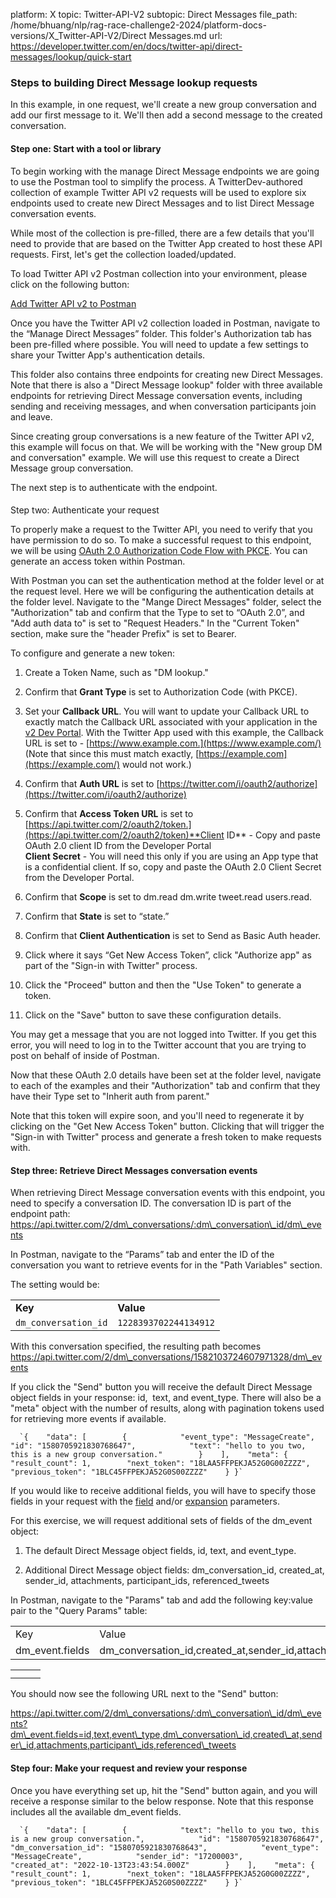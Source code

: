platform: X
topic: Twitter-API-V2
subtopic: Direct Messages
file_path: /home/bhuang/nlp/rag-race-challenge2-2024/platform-docs-versions/X_Twitter-API-V2/Direct Messages.md
url: https://developer.twitter.com/en/docs/twitter-api/direct-messages/lookup/quick-start


### Steps to building Direct Message lookup requests

In this example, in one request, we'll create a new group conversation and add our first message to it. We'll then add a second message to the created conversation.

#### Step one: Start with a tool or library

To begin working with the manage Direct Message endpoints we are going to use the Postman tool to simplify the process. A TwitterDev-authored collection of example Twitter API v2 requests will be used to explore six endpoints used to create new Direct Messages and to list Direct Message conversation events.

While most of the collection is pre-filled, there are a few details that you'll need to provide that are based on the Twitter App created to host these API requests. First, let's get the collection loaded/updated.

To load Twitter API v2 Postman collection into your environment, please click on the following button:

[Add Twitter API v2 to Postman](https://t.co/twitter-api-postman)

  
  
Once you have the Twitter API v2 collection loaded in Postman, navigate to the “Manage Direct Messages” folder. This folder's Authorization tab has been pre-filled where possible. You will need to update a few settings to share your Twitter App's authentication details.

This folder also contains three endpoints for creating new Direct Messages. Note that there is also a "Direct Message lookup" folder with three available endpoints for retrieving Direct Message conversation events, including sending and receiving messages, and when conversation participants join and leave.

Since creating group conversations is a new feature of the Twitter API v2, this example will focus on that. We will be working with the "New group DM and conversation" example. We will use this request to create a Direct Message group conversation.

The next step is to authenticate with the endpoint.

####   
Step two: Authenticate your request

To properly make a request to the Twitter API, you need to verify that you have permission to do so. To make a successful request to this endpoint, we will be using [OAuth 2.0 Authorization Code Flow with PKCE](https://developer.twitter.com/en/docs/authentication/oauth-2-0/authorization-code). You can generate an access token within Postman. 

With Postman you can set the authentication method at the folder level or at the request level. Here we will be configuring the authentication details at the folder level. Navigate to the "Mange Direct Messages" folder, select the "Authorization" tab and confirm that the Type to set to “OAuth 2.0”, and "Add auth data to" is set to "Request Headers." In the "Current Token" section, make sure the "header Prefix" is set to Bearer.  

To configure and generate a new token:

1. Create a Token Name, such as "DM lookup."
    
2. Confirm that **Grant Type** is set to Authorization Code (with PKCE).
    
3. Set your **Callback URL**. You will want to update your Callback URL to exactly match the Callback URL associated with your application in the [v2 Dev Portal](https://developer.twitter.com/en/portal/dashboard). With the Twitter App used with this example, the Callback URL is set to - [https://www.example.com.](https://www.example.com/) (Note that since this must match exactly, [https://example.com](https://example.com/) would not work.) 
    
4. Confirm that **Auth URL** is set to [https://twitter.com/i/oauth2/authorize](https://twitter.com/i/oauth2/authorize)
    
5. Confirm that **Access Token URL** is set to [https://api.twitter.com/2/oauth2/token.](https://api.twitter.com/2/oauth2/token)**Client ID** \- Copy and paste OAuth 2.0 client ID from the Developer Portal  
    **Client Secret** - You will need this only if you are using an App type that is a confidential client. If so, copy and paste the OAuth 2.0 Client Secret from the Developer Portal. 
    
6. Confirm that **Scope** is set to dm.read dm.write tweet.read users.read.
    
7. Confirm that **State** is set to “state.”
    
8. Confirm that **Client Authentication** is set to Send as Basic Auth header.
    
9. Click where it says “Get New Access Token”, click "Authorize app" as part of the "Sign-in with Twitter" process.
    
10. Click the "Proceed" button and then the "Use Token" to generate a token. 
    
11. Click on the "Save" button to save these configuration details.
    

You may get a message that you are not logged into Twitter. If you get this error, you will need to log in to the Twitter account that you are trying to post on behalf of inside of Postman.

Now that these OAuth 2.0 details have been set at the folder level, navigate to each of the examples and their "Authorization" tab and confirm that they have their Type set to "Inherit auth from parent." 

Note that this token will expire soon, and you'll need to regenerate it by clicking on the "Get New Access Token" button. Clicking that will trigger the "Sign-in with Twitter" process and generate a fresh token to make requests with.

#### Step three: Retrieve Direct Messages conversation events

When retrieving Direct Message conversation events with this endpoint, you need to specify a conversation ID. The conversation ID is part of the endpoint path: https://api.twitter.com/2/dm\_conversations/:dm\_conversation\_id/dm\_events

In Postman, navigate to the “Params” tab and enter the ID of the conversation you want to retrieve events for in the "Path Variables" section.

The setting would be:

|     |     |
| --- | --- |
| **Key** | **Value** |
| `dm_conversation_id` | `1228393702244134912` |

With this conversation specified, the resulting path becomes https://api.twitter.com/2/dm\_conversations/1582103724607971328/dm\_events

If you click the "Send" button you will receive the default Direct Message object fields in your response: id,  text, and event\_type. There will also be a "meta" object with the number of results, along with pagination tokens used for retrieving more events if available.

      `{    "data": [        {            "event_type": "MessageCreate",            "id": "1580705921830768647",            "text": "hello to you two, this is a new group conversation."        }    ],    "meta": {        "result_count": 1,        "next_token": "18LAA5FFPEKJA52G0G00ZZZZ",        "previous_token": "1BLC45FFPEKJA52G0S00ZZZZ"    } }`
    

If you would like to receive additional fields, you will have to specify those fields in your request with the [field](https://developer.twitter.com/content/developer-twitter/en/docs/twitter-api/fields) and/or [expansion](https://developer.twitter.com/content/developer-twitter/en/docs/twitter-api/expansions) parameters.

For this exercise, we will request additional sets of fields of the dm\_event object:  

1. The default Direct Message object fields, id, text, and event\_type.
    
2. Additional Direct Message object fields: dm\_conversation\_id, created\_at, sender\_id, attachments, participant\_ids, referenced\_tweets
    

In Postman, navigate to the "Params" tab and add the following key:value pair to the "Query Params" table:

|     |     |
| --- | --- |
| Key | Value |
| dm\_event.fields | dm\_conversation\_id,created\_at,sender\_id,attachments,participant\_ids,referenced\_tweets |

|     |     |     |
| --- | --- | --- |
|     |     |     |
|     |     |     |

You should now see the following URL next to the "Send" button:

https://api.twitter.com/2/dm\_conversations/:dm\_conversation\_id/dm\_events?dm\_event.fields=id,text,event\_type,dm\_conversation\_id,created\_at,sender\_id,attachments,participant\_ids,referenced\_tweets

#### Step four: Make your request and review your response

Once you have everything set up, hit the "Send" button again, and you will receive a response similar to the below response. Note that this response includes all the available dm\_event fields.

      `{    "data": [        {            "text": "hello to you two, this is a new group conversation.",            "id": "1580705921830768647",            "dm_conversation_id": "1580705921830768643",            "event_type": "MessageCreate",            "sender_id": "17200003",            "created_at": "2022-10-13T23:43:54.000Z"        }    ],    "meta": {        "result_count": 1,        "next_token": "18LAA5FFPEKJA52G0G00ZZZZ",        "previous_token": "1BLC45FFPEKJA52G0S00ZZZZ"    } }`